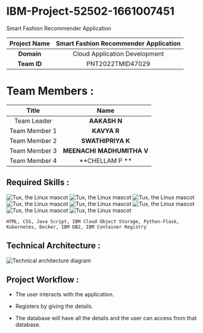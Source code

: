 # IBM-Project-52502-1661007451
Smart Fashion Recommender Application




|      **Project Name**     | Smart Fashion Recommender Application |
|:---------------------:|:------------------------------:|
|         **Domain**        |  Cloud Application Development |
|        **Team ID**        |  PNT2022TMID47029 |

# Team Members :
|   **Title**   |      **Name**     |
|:-----------:|:-----------------:|
| Team Leader   |    **AAKASH N**   |
| Team Member 1 |   **KAVYA R**  |
| Team Member 2 |  **SWATHIPRIYA K**  |
| Team Member 3 | **MEENACHI MADHUMITHA V** |
| Team Member 4 | **CHELLAM P ** |

## Required Skills :
 ![Tux, the Linux mascot](https://img.icons8.com/color/48/40C057/html-5--v1.png)   ![Tux, the Linux mascot](https://img.icons8.com/fluency/48/000000/css3.png) ![Tux, the Linux mascot](https://img.icons8.com/fluency/48/000000/javascript.png) ![Tux, the Linux mascot]( https://img.icons8.com/color/48/000000/kubernetes.png) ![Tux, the Linux mascot](https://img.icons8.com/color/48/000000/docker.png)  ![Tux, the Linux mascot](https://img.icons8.com/fluency/48/000000/python.png)  ![Tux, the Linux mascot]( https://img.icons8.com/ios-filled/50/000000/flask.png) ![Tux, the Linux mascot](https://img.icons8.com/nolan/64/ibm.png)


    HTML, CSS, Java Script, IBM Cloud Object Storage, Python-Flask, Kubernetes, Docker, IBM DB2, IBM Container Registry



## Technical Architecture :
![Technical architecture diagram](https://lh5.googleusercontent.com/PPjoZsdcAXSw0saJAddKYq0KIadbBhzJRe6KYoqILUQuPnuUiDZcaN0jnyUL2do3GfID7AKQaYlhPU2Ph0GeKZ9Vs49fBfer4afyeMy0oRqlkpZKn-PZXGerLBlYZQ)

## Project Workflow :

 - The user interacts with the application.

 - Registers by giving the details.

 - The database will have all the details and the user can access from that database.
 
